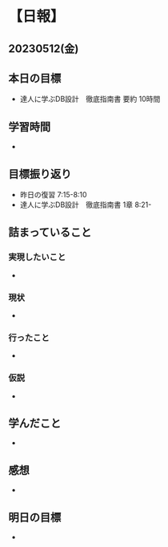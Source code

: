 # 【日報】
## 20230512(金)
## 本日の目標
- 達人に学ぶDB設計　徹底指南書 要約 10時間

## 学習時間
- 

## 目標振り返り
- 昨日の復習 7:15-8:10
- 達人に学ぶDB設計　徹底指南書 1章 8:21-

## 詰まっていること
### 実現したいこと 
- 
### 現状
- 
### 行ったこと 
- 
### 仮説
- 

## 学んだこと
- 

## 感想
- 

## 明日の目標
- 


